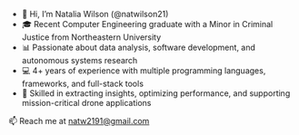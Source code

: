 - 👋 Hi, I’m Natalia Wilson (@natwilson21)
- 🎓 Recent Computer Engineering graduate with a Minor in Criminal Justice from Northeastern University
- 📊 Passionate about data analysis, software development, and autonomous systems research
- 💻 4+ years of experience with multiple programming languages, frameworks, and full-stack tools
- 🚀 Skilled in extracting insights, optimizing performance, and supporting mission-critical drone applications

📫 Reach me at natw2191@gmail.com
<!---
natwilson21/natwilson21 is a ✨ special ✨ repository because its `README.md` (this file) appears on your GitHub profile.
You can click the Preview link to take a look at your changes.
--->
